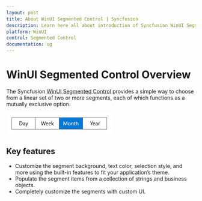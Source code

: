 ```yaml
---
layout: post
title: About WinUI Segmented Control | Syncfusion
description: Learn here all about introduction of Syncfusion WinUI Segmented Control(SfSegmentedControl) with key features and more. 
platform: WinUI
control: Segmented Control
documentation: ug
---
```


# WinUI Segmented Control Overview

The Syncfusion [WinUI Segmented Control](https://www.syncfusion.com/winui-controls/segmented-control) provides a simple way to choose from a linear set of two or more segments, each of which functions as a mutually exclusive option.

![Overview of WinUI Segmented Control](Overview_Images/winui-segmented-control-overview.png)

## Key features

* Customize the segment background, text color, selection style, and more using the built-in features to fit your application’s theme.
* Populate the segment items from a collection of strings and business objects.
* Completely customize the segments with custom UI.